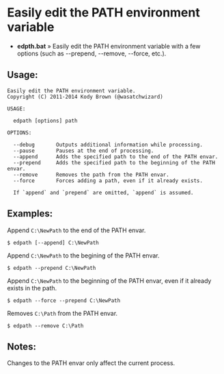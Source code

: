 
# Easily edit the PATH environment variable

* __edpth.bat__ » Easily edit the PATH environment variable with a few options (such as --prepend, --remove, --force, etc.).

## Usage:

    Easily edit the PATH environment variable.
    Copyright (C) 2011-2014 Kody Brown (@wasatchwizard)

    USAGE:

      edpath [options] path

    OPTIONS:

      --debug       Outputs additional information while processing.
      --pause       Pauses at the end of processing.
      --append      Adds the specified path to the end of the PATH envar.
      --prepend     Adds the specified path to the beginning of the PATH envar.
      --remove      Removes the path from the PATH envar.
      --force       Forces adding a path, even if it already exists.

      If `append` and `prepend` are omitted, `append` is assumed.

## Examples:

Append `C:\NewPath` to the end of the PATH envar.

    $ edpath [--append] C:\NewPath

Append `C:\NewPath` to the begining of the PATH envar.

    $ edpath --prepend C:\NewPath

Append `C:\NewPath` to the beginning of the PATH envar, even if it already exists in the path.

    $ edpath --force --prepend C:\NewPath

Removes `C:\Path` from the PATH envar.

    $ edpath --remove C:\Path

## Notes:

Changes to the PATH envar only affect the current process.

